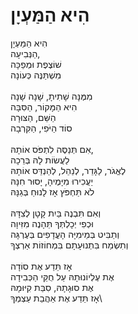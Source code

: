 # הִיא הַמַּעְיָן

הִיא הַמַּעְיָן\
הַנְּבִיעָה,\
שׁוֹצֶפֶת וּמְפַכָּה\
מִשְׁתַּנֶּה כְּעוֹנָה\
\
מִמֶּנָּה שָׁתִיתָ, שָׁנָה שָׁנָה\
הִיא הַמָּקוֹר, הַסִּבָּה\
הַשֵּׁם, הַצּוּרָה\
סוֹד הַיֹּפִי, הַקִּרְבָה\
\
אִם תְּנַסֶּה לִתְפֹּס אוֹתָהּ, \
לַעֲשׂוֹת לָהּ בְּרֵכָה\
לֶאֱגֹר, לַגָּדֵר, לְנַהֵל, לְהַנְדֵּס אוֹתָהּ\
יַעֲכִירוּ מִיָּמֶיהָ, יָסוּר חִנָּהּ\
לֹא תַּחְפֹּץ אָז לָנוּחַ בְּגַנָּהּ\
\
וְאִם תִּבְנֶה בַּיִת קָטָן לְצִדָּהּ\
וּכְפִי יְכָלְתְּךָ תֵּהָנֶה מִזִּיוָה\
וְתַבִּיט בְּמֵימִיָּה הָעֳדָפִים בְּעֶרְגָּה\
וְתִשְׂמַח בִּתְנוּעָתָם בִּמְחוֹזוֹת אַרְצְךָ\
\
אָז תֵּדַע אֶת סוֹדָה \
אֶת עֶלְיוֹנוּתָהּ עַל חֻקֵּי הַכְּבִידָה\
אֶת סוּגָתָהּ, סִבַּת קִיּוּמָהּ\
אָז תֵּדַע אֶת אַהֲבַת עַצְמְךָ\